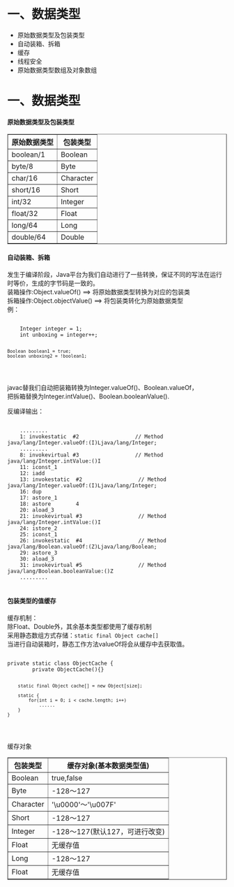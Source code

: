 <h1>一、数据类型</h1><ul>	<li>原始数据类型及包装类型</li>	<li>自动装箱、拆箱</li>	<li>缓存</li>	<li>线程安全</li>	<li>原始数据类型数组及对象数组</li></ul><h1>一、数据类型</h1><h4>原始数据类型及包装类型</h4><table border="1">	<tr>		<th>原始数据类型</th>		<th>包装类型</th>	</tr>	<tr>		<td>boolean/1</td>		<td>Boolean</td>	</tr>	<tr>		<td>byte/8</td>		<td>Byte</td>	</tr>	<tr>		<td>char/16</td>		<td>Character</td>	</tr>	<tr>		<td>short/16</td>		<td>Short</td>	</tr>	<tr>		<td>int/32</td>		<td>Integer</td>	</tr>	<tr>		<td>float/32</td>		<td>Float</td>	</tr>	<tr>		<td>long/64</td>		<td>Long</td>	</tr>	<tr>		<td>double/64</td>		<td>Double</td>	</tr></table><h4>自动装箱、拆箱</h4>发生于编译阶段，Java平台为我们自动进行了一些转换，保证不同的写法在运行时等价，生成的字节码是一致的。<br \>装箱操作:Object.valueOf() ==> 将原始数据类型转换为对应的包装类<br \>拆箱操作:Object.objectValue() ==> 将包装类转化为原始数据类型<br \>例：<pre><code>	Integer integer = 1;	int unboxing = integer++;	Boolean boolean1 = true;	boolean unboxing2 = !boolean1;</code></pre>javac替我们自动把装箱转换为Integer.valueOf()、Boolean.valueOf，<br \>把拆箱替换为Integer.intValue()、Boolean.booleanValue().<br \>反编译输出：<pre><code>	.........	1: invokestatic  #2                  // Method java/lang/Integer.valueOf:(I)Ljava/lang/Integer;	.........	8: invokevirtual #3                  // Method java/lang/Integer.intValue:()I	11: iconst_1	12: iadd	13: invokestatic  #2                  // Method java/lang/Integer.valueOf:(I)Ljava/lang/Integer;	16: dup	17: astore_1	18: astore        4	20: aload_3	21: invokevirtual #3                  // Method java/lang/Integer.intValue:()I	24: istore_2	25: iconst_1	26: invokestatic  #4                  // Method java/lang/Boolean.valueOf:(Z)Ljava/lang/Boolean;	29: astore_3	30: aload_3	31: invokevirtual #5                  // Method java/lang/Boolean.booleanValue:()Z	.........</code></pre><h4>包装类型的值缓存</h4>缓存机制：<br \>除Float、Double外，其余基本类型都使用了缓存机制<br \>采用静态数组方式存储：<code>static final Object cache[]</code><br \>当进行自动装箱时，静态工作方法valueOf将会从缓存中去获取值。<br \><pre><code>private static class ObjectCache {        private ObjectCache(){}        static final Object cache[] = new Object[size];        static {            for(int i = 0; i < cache.length; i++)                ......        }    }</code></pre>缓存对象<table border="1">	<tr>		<th>包装类型</th>		<th>缓存对象(基本数据类型值)</th>	</tr>	<tr>		<td>Boolean</td>		<td>true,false</td>	</tr>	<tr>		<td>Byte</td>		<td>-128～127</td>	</tr>	<tr>		<td>Character</td>		<td>'\u0000'～'\u007F'</td>	</tr>	<tr>		<td>Short</td>		<td>-128～127</td>	</tr>	<tr>		<td>Integer</td>		<td>-128～127(默认127，可进行改变)</td>	</tr>	<tr>		<td>Float</td>		<td>无缓存值</td>	</tr>	<tr>		<td>Long</td>		<td>-128～127</td>	</tr>	<tr>		<td>Float</td>		<td>无缓存值</td>	</tr></table>